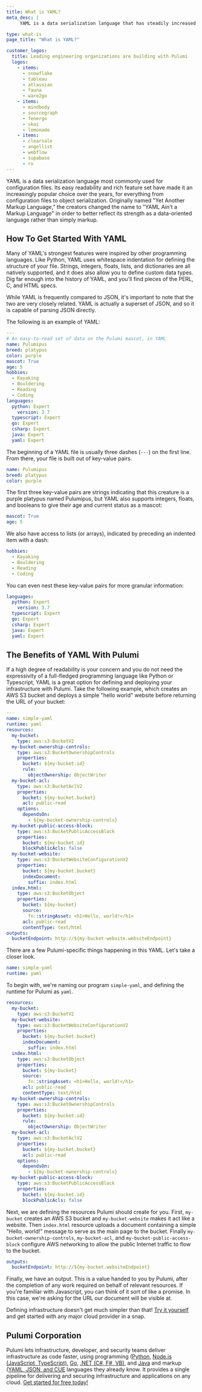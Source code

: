 ```yaml
---
title: What is YAML?
meta_desc: |
     YAML is a data serialization language that has steadily increased in popularity. Discover how to use YAML with Pulumi today.

type: what-is
page_title: "What is YAML?"

customer_logos:
  title: Leading engineering organizations are building with Pulumi
  logos:
    - items:
      - snowflake
      - tableau
      - atlassian
      - fauna
      - ware2go
    - items:
      - mindbody
      - sourcegraph
      - fenergo
      - skai
      - lemonade
    - items:
      - clearsale
      - angellist
      - webflow
      - supabase
      - ro
---
```


YAML is a data serialization language most commonly used for configuration files. Its easy readability and rich feature set have made it an increasingly popular choice over the years, for everything from configuration files to object serialization. Originally named "Yet Another Markup Language," the creators changed the name to "YAML Ain't a Markup Language" in order to better reflect its strength as a data-oriented language rather than simply markup.

## How To Get Started With YAML

Many of YAML's strongest features were inspired by other programming languages. Like Python, YAML uses whitespace indentation for defining the structure of your file. Strings, integers, floats, lists, and dictionaries are all natively supported, and it does also allow you to define custom data types. Dig far enough into the history of YAML, and you'll find pieces of the PERL, C, and HTML specs.

While YAML is frequently compared to JSON, it's important to note that the two are very closely related. YAML is actually a superset of JSON, and so it is capable of parsing JSON directly.

The following is an example of YAML:

```yaml
---
# An easy-to-read set of data on the Pulumi mascot, in YAML
name: Pulumipus
breed: platypus
color: purple
mascot: True
age: 5
hobbies:
  - Kayaking
  - Bouldering
  - Reading
  - Coding
languages:
  python: Expert
    version: 3.7
  typescript: Expert
  go: Expert
  csharp: Expert
  java: Expert
  yaml: Expert
```

The beginning of a YAML file is usually three dashes (`---`) on the first line. From there, your file is built out of key-value pairs.

```yaml
name: Pulumipus
breed: platypus
color: purple
```

The first three key-value pairs are strings indicating that this creature is a purple platypus named Pulumipus, but YAML also supports integers, floats, and booleans to give their age and current status as a mascot:

```yaml
mascot: True
age: 5
```

We also have access to lists (or arrays), indicated by preceding an indented item with a dash:

```yaml
hobbies:
  - Kayaking
  - Bouldering
  - Reading
  - Coding
```

You can even nest these key-value pairs for more granular information:

```yaml
languages:
  python: Expert
    version: 3.7
  typescript: Expert
  go: Expert
  csharp: Expert
  java: Expert
  yaml: Expert
```

## The Benefits of YAML With Pulumi

If a high degree of readability is your concern and you do not need the expressivity of a full-fledged programming language like Python or Typescript, YAML is a great option for defining and deploying your infrastructure with Pulumi. Take the following example, which creates an AWS S3 bucket and deploys a simple "hello world" website before returning the URL of your bucket:

```yaml
---
name: simple-yaml
runtime: yaml
resources:
  my-bucket:
    type: aws:s3:BucketV2
  my-bucket-ownership-controls:
    type: aws:s3:BucketOwnershipControls
    properties:
      bucket: ${my-bucket.id}
      rule:
        objectOwnership: ObjectWriter
  my-bucket-acl:
    type: aws:s3:BucketAclV2
    properties:
      bucket: ${my-bucket.bucket}
      acl: public-read
    options:
      dependsOn:
        - ${my-bucket-ownership-controls}
  my-bucket-public-access-block:
    type: aws:s3:BucketPublicAccessBlock
    properties:
      bucket: ${my-bucket.id}
      blockPublicAcls: false
  my-bucket-website:
    type: aws:s3:BucketWebsiteConfigurationV2
    properties:
      bucket: ${my-bucket.bucket}
      indexDocument:
        suffix: index.html
  index.html:
    type: aws:s3:BucketObject
    properties:
      bucket: ${my-bucket}
      source:
        fn::stringAsset: <h1>Hello, world!</h1>
      acl: public-read
      contentType: text/html
outputs:
  bucketEndpoint: http://${my-bucket-website.websiteEndpoint}
```

There are a few Pulumi-specific things happening in this YAML. Let's take a closer look.

```yaml
name: simple-yaml
runtime: yaml
```

To begin with, we're naming our program `simple-yaml`, and defining the runtime for Pulumi as `yaml`.

```yaml
resources:
  my-bucket:
    type: aws:s3:BucketV2
  my-bucket-website:
    type: aws:s3:BucketWebsiteConfigurationV2
    properties:
      bucket: ${my-bucket.bucket}
      indexDocument:
        suffix: index.html
  index.html:
    type: aws:s3:BucketObject
    properties:
      bucket: ${my-bucket}
      source:
        fn::stringAsset: <h1>Hello, world!</h1>
      acl: public-read
      contentType: text/html
  my-bucket-ownership-controls:
    type: aws:s3:BucketOwnershipControls
    properties:
      bucket: ${my-bucket.id}
      rule:
        objectOwnership: ObjectWriter
  my-bucket-acl:
    type: aws:s3:BucketAclV2
    properties:
      bucket: ${my-bucket.bucket}
      acl: public-read
    options:
      dependsOn:
        - ${my-bucket-ownership-controls}
  my-bucket-public-access-block:
    type: aws:s3:BucketPublicAccessBlock
    properties:
      bucket: ${my-bucket.id}
      blockPublicAcls: false
```

Next, we are defining the resources Pulumi should create for you. First, `my-bucket` creates an AWS S3 bucket and
`my-bucket-website` makes it act like a website. Then `index.html` resource uploads a document containing a simple
"Hello, world!" message to serve as the main page to the bucket. Finally `my-bucket-ownership-controls`,
`my-bucket-acl`, and `my-bucket-public-access-block` configure AWS networking to allow the public Internet traffic to
flow to the bucket.

```yaml
outputs:
  bucketEndpoint: http://${my-bucket.websiteEndpoint}
```

Finally, we have an output. This is a value handed to you by Pulumi, after the completion of any work required on behalf of relevant resources. If you're familiar with Javascript, you can think of it sort of like a promise. In this case, we're asking for the URL our document will be visible at.

Defining infrastructure doesn't get much simpler than that! [Try it yourself](/docs/languages-sdks/yaml/) and get started with any major cloud provider in a snap.

## Pulumi Corporation

Pulumi lets infrastructure, developer, and security teams deliver infrastructure as code faster, using programming ([Python](/docs/languages-sdks/python/), [Node.js (JavaScript, TypeScript)](/docs/languages-sdks/javascript/), [Go](/docs/languages-sdks/go/), [.NET (C#, F#, VB)](/docs/languages-sdks/dotnet/), and [Java](/docs/languages-sdks/java/) and markup ([YAML, JSON, and CUE](/docs/languages-sdks/yaml/) languages they already know. It provides a single pipeline for delivering and securing infrastructure and applications on any cloud. [Get started for free today!](/docs/get-started/)
